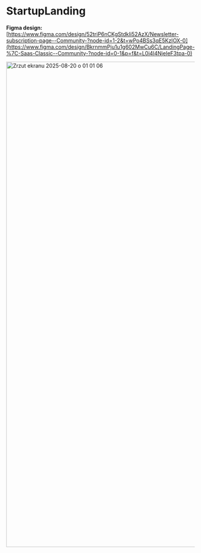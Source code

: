 # StartupLanding

**Figma design:** \
[https://www.figma.com/design/52triP6nCKgStdkIi52AzX/Newsletter-subscription-page--Community-?node-id=1-2&t=wPo4BSs3qE5KzIOX-0](https://www.figma.com/design/BkrnmmPju1u1g602MwCu6C/LandingPage-%7C-Saas-Classic--Community-?node-id=0-1&p=f&t=L0i4l4NjeIeF3tpa-0)


<img width="1438" height="1292" alt="Zrzut ekranu 2025-08-20 o 01 01 06" src="https://github.com/user-attachments/assets/91f7f6dd-525f-4ca3-aa93-78e59c7b1f09" />
